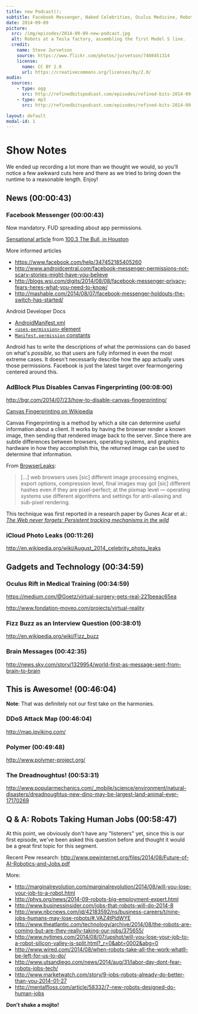 ```yaml
---
title: new Podcast();
subtitle: Facebook Messenger, Naked Celebrities, Oculus Medicine, Robots Taking Human Jobs.
date: 2014-09-09
picture:
  src: /img/episodes/2014-09-09-new-podcast.jpg
  alt: Robots at a Tesla factory, assembling the first Model S line.
  credit:
    name: Steve Jurvetson
    source: https://www.flickr.com/photos/jurvetson/7408451314
    license:
      name: CC BY 2.0
      url: https://creativecommons.org/licenses/by/2.0/
audio:
  sources:
    - type: ogg
      src: http://refinedbitspodcast.com/episodes/refined-bits-2014-09-09-new-podcast.ogg
    - type: mp3
      src: http://refinedbitspodcast.com/episodes/refined-bits-2014-09-09-new-podcast.mp3

layout: default
modal-id: 1
---
```


# Show Notes

We ended up recording a lot more than we thought we would, so you'll notice a few awkward cuts here and there as we tried to bring down the runtime to a reasonable length. Enjoy!

## News (00:00:43)

### Facebook Messenger (00:00:43)

Now mandatory. FUD spreading about app permissions.

[Sensational article](http://thebull.cbslocal.com/2014/08/07/facebook-crosses-the-line-with-new-facebook-messenger-app/) from [100.3 The Bull, in Houston](http://thebull.cbslocal.com/)

More informed articles
 * https://www.facebook.com/help/347452185405260
 * http://www.androidcentral.com/facebook-messenger-permissions-not-scary-stories-might-have-you-believe
 * http://blogs.wsj.com/digits/2014/08/08/facebook-messenger-privacy-fears-heres-what-you-need-to-know/
 * http://mashable.com/2014/08/07/facebook-messenger-holdouts-the-switch-has-started/

Android Developer Docs
 * [AndroidManifest.xml](http://developer.android.com/guide/topics/manifest/manifest-intro.html)
 * [`<uses-permission>` element](http://developer.android.com/guide/topics/manifest/uses-permission-element.html)
 * [`Manifest.permission` constants](http://developer.android.com/reference/android/Manifest.permission.html)

Android has to write the descriptions of what the permissions can do based on what's *possible*, so that users are fully informed in even the most extreme cases. It doesn't necessarily describe how the app actually uses those permissions. Facebook is just the latest target over fearmongering centered around this.

### AdBlock Plus Disables Canvas Fingerprinting (00:08:00)

http://bgr.com/2014/07/23/how-to-disable-canvas-fingerprinting/

[Canvas Fingerprinting on Wikipedia](http://en.wikipedia.org/wiki/Canvas_fingerprinting)

Canvas Fingerprinting is a method by which a site can determine useful information about a client. It works by having the browser render a known image, then sending that rendered image back to the server. Since there are subtle differences between browsers, operating systems, and graphics hardware in how they accomplish this, the returned image can be used to determine that information.

From [BrowserLeaks](https://www.browserleaks.com/canvas):

> [...] web browsers uses [sic] different image processing engines, export options, compression level, final images may got [sic] different hashes even if they are pixel-perfect; at the pixmap level — operating systems use different algorithms and settings for anti-aliasing and sub-pixel rendering.

This technique was first reported in a research paper by Gunes Acar et al.: [*The Web never forgets:
Persistent tracking mechanisms in the wild*](https://securehomes.esat.kuleuven.be/~gacar/persistent/the_web_never_forgets.pdf)

### iCloud Photo Leaks (00:11:26)

http://en.wikipedia.org/wiki/August_2014_celebrity_photo_leaks

## Gadgets and Technology (00:34:59)

### Oculus Rift in Medical Training (00:34:59)

https://medium.com/@Goetz/virtual-surgery-gets-real-221beeac65ea

http://www.fondation-moveo.com/projects/virtual-reality

### Fizz Buzz as an Interview Question (00:38:01)

http://en.wikipedia.org/wiki/Fizz_buzz

### Brain Messages (00:42:35)

http://news.sky.com/story/1329954/world-first-as-message-sent-from-brain-to-brain

## This is Awesome! (00:46:04)

**Note**: That was definitely not our first take on the harmonies.

### DDoS Attack Map (00:46:04)

http://map.ipviking.com/

### Polymer (00:49:48)

http://www.polymer-project.org/

### The Dreadnoughtus! (00:53:31)

http://www.popularmechanics.com/_mobile/science/environment/natural-disasters/dreadnoughtus-new-dino-may-be-largest-land-animal-ever-17170269

## Q & A: Robots Taking Human Jobs (00:58:47)

At this point, we obviously don't have any "listeners" yet, since this is our first episode, we've been asked this question before and thought it would be a great first topic for this segment.

Recent Pew research: http://www.pewinternet.org/files/2014/08/Future-of-AI-Robotics-and-Jobs.pdf

More:

 * http://marginalrevolution.com/marginalrevolution/2014/08/will-you-lose-your-job-to-a-robot.html
 * http://phys.org/news/2014-09-robots-big-employment-expert.html
 * http://www.businessinsider.com/jobs-that-robots-will-do-2014-8
 * http://www.nbcnews.com/id/42183592/ns/business-careers/t/nine-jobs-humans-may-lose-robots/#.VAZ4tPldWYE
 * http://www.theatlantic.com/technology/archive/2014/08/the-robots-are-coming-but-are-they-really-taking-our-jobs/375655/
 * http://www.nytimes.com/2014/08/07/upshot/will-you-lose-your-job-to-a-robot-silicon-valley-is-split.html?_r=0&abt=0002&abg=0
 * http://www.wired.com/2014/08/when-robots-take-all-the-work-whatll-be-left-for-us-to-do/
 * http://www.utsandiego.com/news/2014/aug/31/labor-day-dont-fear-robots-jobs-tech/
 * http://www.marketwatch.com/story/9-jobs-robots-already-do-better-than-you-2014-01-27
 * http://mentalfloss.com/article/58332/7-new-robots-designed-do-human-jobs

**Don't shake a mojito!**
